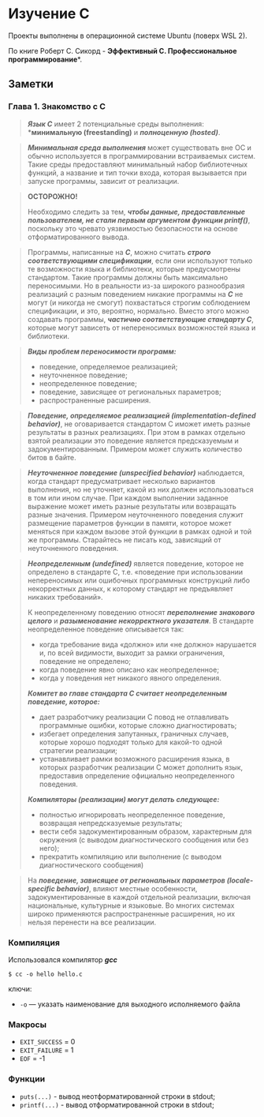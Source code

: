 # Изучение С
Проекты выполнены в операционной системе Ubuntu (поверх WSL 2).

По книге Роберт С. Сикорд - **Эффективный С. Профессиональное программирование***.


## Заметки

### Глава 1. Знакомство с С

> ***Язык C*** имеет 2 потенциальные среды выполнения: ***минимальную (freestanding)** и ***полноценную (hosted)***. 

> ***Минимальная среда выполнения*** может существовать вне ОС и обычно используется в программировании встраиваемых систем. Такие среды предоставляют минимальный набор 
библиотечных функций, а название и тип точки входа, которая вызывается при запуске программы, зависит от реализации.

> **ОСТОРОЖНО!** 
>
> Необходимо следить за тем, ***чтобы данные, предоставленные пользователем, не стали первым аргументом функции printf()***, поскольку это чревато уязвимостью 
безопасности на основе отформатированного вывода. 

> Программы, написанные на ***C***, можно считать ***строго соответствующими спецификации***, если они используют только те возможности языка и библиотеки, которые предусмотрены стандартом. 
Такие программы должны быть максимально переносимыми. Но в реальности из-за широкого разнообразия реализаций с разным поведением никакие программы на ***C*** не могут (и никогда не смогут) похвастаться строгим соблюдением  спецификации, и это, вероятно, нормально. Вместо этого можно создавать программы, ***частично соответствующие стандарту C***, которые могут зависеть от непереносимых возможностей языка и библиотеки.

> ***Виды проблем переносимости программ:***
> - поведение, определяемое реализацией;
> - неуточненное поведение;
> - неопределенное поведение;
> - поведение, зависящее от региональных параметров;
> - распространенные расширения.

> ***Поведение, определяемое реализацией (implementation-defined behavior)***, не оговаривается стандартом C иможет иметь разные результаты в разных реализациях. При этом в рамках отдельно взятой реализации это поведение является предсказуемым и задокументированным. Примером может служить количество битов в байте.

> ***Неуточненное поведение (unspecified behavior)*** наблюдается, когда стандарт предусматривает несколько вариантов выполнения, но не уточняет, какой из них должен использоваться в том или ином случае. При каждом выполнении заданное выражение может иметь разные результаты или возвращать разные значения. Примером неуточненного поведения служит размещение параметров функции в памяти, которое может меняться при каждом вызове этой функции в рамках одной и той же программы. Старайтесь не писать код, зависящий от неуточненного поведения.

> ***Неопределенным (undefined)*** является поведение, которое не определено в стандарте C, т.е. «поведение при использовании непереносимых или ошибочных программных конструкций либо некорректных данных, к которому стандарт не предъявляет никаких требований». 
> 
> К неопределенному поведению относят ***переполнение знакового целого*** и ***разыменование некорректного указателя***. В стандарте неопределенное поведение описывается так:
> - когда требование вида «должно» или «не должно» нарушается и, по всей видимости, выходит за рамки ограничения, поведение не определено;
> - когда поведение явно описано как неопределенное;
> - когда у поведения нет никакого явного определения.
>
> ***Комитет во главе стандарта C считает неопределенным поведение, которое:***
> - дает разработчику реализации С повод не отлавливать программные ошибки, которые сложно диагностировать;
> - избегает определения запутанных, граничных случаев, которые хорошо подходят только для какой-то одной стратегии реализации;
> - устанавливает рамки возможного расширения языка, в которых разработчик реализации С может дополнить язык, предоставив определение официально неопределенного поведения.
>
> ***Компиляторы (реализации) могут делать следующее:***
> - полностью игнорировать неопределенное поведение, возвращая непредсказуемые результаты;
> - вести себя задокументированным образом, характерным для окружения (с выводом диагностического сообщения или без него);
> - прекратить компиляцию или выполнение (с выводом диагностического 
сообщения)

> На ***поведение, зависящее от региональных параметров (locale-specific behavior)***, влияют местные особенности, задокументированные в каждой отдельной реализации, включая национальные, культурные и языковые. Во многих системах широко применяются распространенные расширения, но их нельзя перенести на все реализации.

### Компиляция
Использовался компилятор ***gcc***


```
$ cc -o hello hello.c
```
ключи:
- ```-o``` — указать наименование для выходного исполняемого файла 


### Макросы
- ```EXIT_SUCCESS``` = 0
- ```EXIT_FAILURE``` = 1
- ```EOF``` = -1


### Функции
- ```puts(...)``` - вывод неотформатированной строки в stdout;
- ```printf(...)``` - вывод отформатированной строки в stdout;